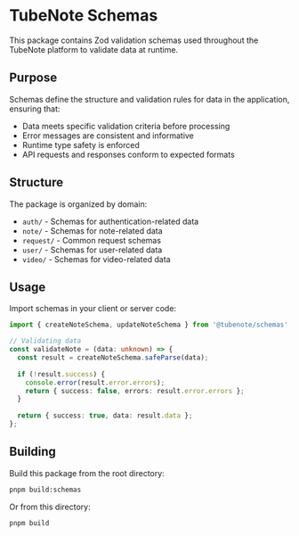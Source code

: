 # TubeNote Schemas

This package contains Zod validation schemas used throughout the TubeNote platform to validate data at runtime.

## Purpose

Schemas define the structure and validation rules for data in the application, ensuring that:

- Data meets specific validation criteria before processing
- Error messages are consistent and informative
- Runtime type safety is enforced
- API requests and responses conform to expected formats

## Structure

The package is organized by domain:

- `auth/` - Schemas for authentication-related data
- `note/` - Schemas for note-related data
- `request/` - Common request schemas
- `user/` - Schemas for user-related data
- `video/` - Schemas for video-related data

## Usage

Import schemas in your client or server code:

```typescript
import { createNoteSchema, updateNoteSchema } from '@tubenote/schemas';

// Validating data
const validateNote = (data: unknown) => {
  const result = createNoteSchema.safeParse(data);
  
  if (!result.success) {
    console.error(result.error.errors);
    return { success: false, errors: result.error.errors };
  }
  
  return { success: true, data: result.data };
};
```

## Building

Build this package from the root directory:

```bash
pnpm build:schemas
```

Or from this directory:

```bash
pnpm build
```
